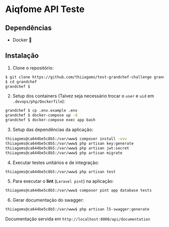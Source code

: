 # Aiqfome API Teste

## Dependências

- Docker :whale:

## Instalação

1. Clone o repositório:

```bash
$ git clone https://github.com/thiiagoms/test-grandchef-challenge grandchef
$ cd grandchef
grandchef $
```

2. Setup dos containers (Talvez seja necessário trocar o `user` e `uid` em `.devops/php/Dockerfile`):

```bash
grandchef $ cp .env.example .env
grandchef $ docker-compose up -d
grandchef $ docker-compose exec app bash
```

3. Setup das dependências da aplicação:

```bash
thiiagoms@ca644be5c8b5:/var/www$ composer install -vvv
thiiagoms@ca644be5c8b5:/var/www$ php artisan key:generate
thiiagoms@ca644be5c8b5:/var/www$ php artisan jwt:secret
thiiagoms@ca644be5c8b5:/var/www$ php artisan migrate
```

4. Executar testes unitários e de integração:

```bash
thiiagoms@ca644be5c8b5:/var/www$ php artisan test
```

5. Para executar o **lint** (`Laravel pint`) na aplicação:

```bash
thiiagoms@ca644be5c8b5:/var/www$ composer pint app database tests
```

6. Gerar documentação do swagger:

```bash
thiiagoms@ca644be5c8b5:/var/www$ php artisan l5-swagger:generate
```

Documentação servida em `http://localhost:8000/api/documentation`
